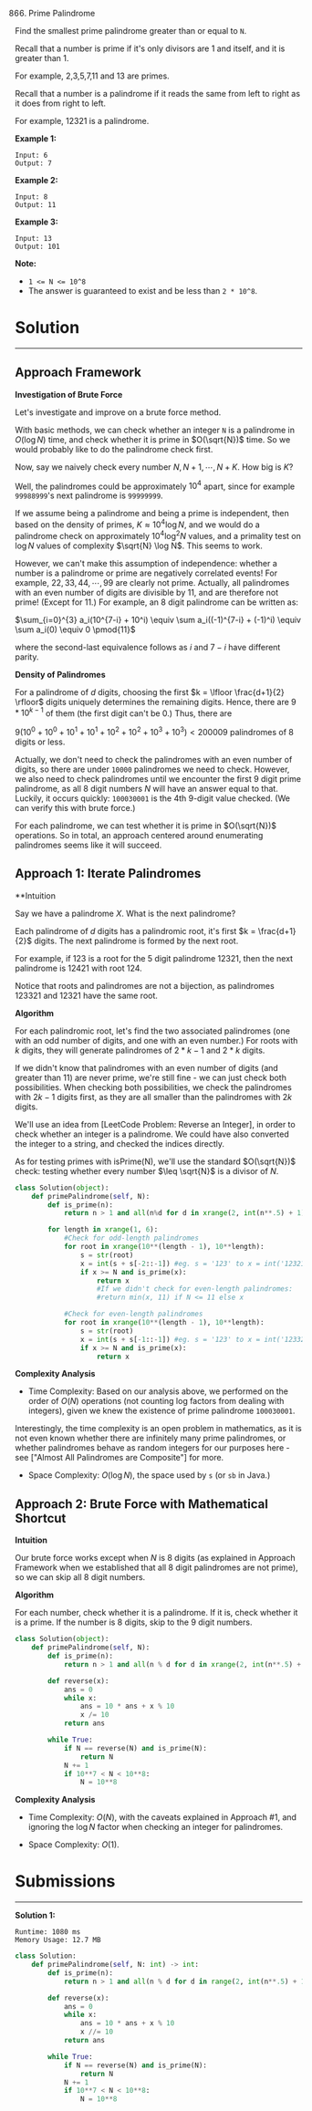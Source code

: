866. Prime Palindrome

Find the smallest prime palindrome greater than or equal to `N`.

Recall that a number is prime if it's only divisors are 1 and itself, and it is greater than 1. 

For example, 2,3,5,7,11 and 13 are primes.

Recall that a number is a palindrome if it reads the same from left to right as it does from right to left. 

For example, 12321 is a palindrome.

 

**Example 1:**
```
Input: 6
Output: 7
```

**Example 2:**
```
Input: 8
Output: 11
```

**Example 3:**
```
Input: 13
Output: 101
```

**Note:**

* `1 <= N <= 10^8`
* The answer is guaranteed to exist and be less than `2 * 10^8`.

# Solution
---
## Approach Framework
**Investigation of Brute Force**

Let's investigate and improve on a brute force method.

With basic methods, we can check whether an integer `N` is a palindrome in $O(\log N)$ time, and check whether it is prime in $O(\sqrt{N})$ time. So we would probably like to do the palindrome check first.

Now, say we naively check every number $N, N+1, \cdots, N+K$. How big is $K$?

Well, the palindromes could be approximately $10^4$ apart, since for example `99988999`'s next palindrome is `99999999`.

If we assume being a palindrome and being a prime is independent, then based on the density of primes, $K \approx 10^4 \log N$, and we would do a palindrome check on approximately $10^4 \log^2 N$ values, and a primality test on $\log N$ values of complexity $\sqrt{N} \log N$. This seems to work.

However, we can't make this assumption of independence: whether a number is a palindrome or prime are negatively correlated events! For example, $22, 33, 44, \cdots, 99$ are clearly not prime. Actually, all palindromes with an even number of digits are divisible by 11, and are therefore not prime! (Except for 11.) For example, an 8 digit palindrome can be written as:

$\sum_{i=0}^{3} a_i(10^{7-i} + 10^i) \equiv \sum a_i((-1)^{7-i} + (-1)^i) \equiv \sum a_i(0) \equiv 0 \pmod{11}$

where the second-last equivalence follows as $i$ and $7-i$ have different parity.

**Density of Palindromes**

For a palindrome of $d$ digits, choosing the first $k = \lfloor \frac{d+1}{2} \rfloor$ digits uniquely determines the remaining digits. Hence, there are $9 * 10^{k-1}$ of them (the first digit can't be 0.) Thus, there are

9$(10^0 + 10^0 + 10^1 + 10^1 + 10^2 + 10^2 + 10^3 + 10^3) < 200009$
palindromes of 8 digits or less.

Actually, we don't need to check the palindromes with an even number of digits, so there are under `10000` palindromes we need to check. However, we also need to check palindromes until we encounter the first 9 digit prime palindrome, as all 8 digit numbers $N$ will have an answer equal to that. Luckily, it occurs quickly: `100030001` is the 4th 9-digit value checked. (We can verify this with brute force.)

For each palindrome, we can test whether it is prime in $O(\sqrt{N})$ operations. So in total, an approach centered around enumerating palindromes seems like it will succeed.


## Approach 1: Iterate Palindromes
**Intuition

Say we have a palindrome $X$. What is the next palindrome?

Each palindrome of $d$ digits has a palindromic root, it's first $k = \frac{d+1}{2}$ digits. The next palindrome is formed by the next root.

For example, if $123$ is a root for the 5 digit palindrome $12321$, then the next palindrome is $12421$ with root $124$.

Notice that roots and palindromes are not a bijection, as palindromes $123321$ and $12321$ have the same root.

**Algorithm**

For each palindromic root, let's find the two associated palindromes (one with an odd number of digits, and one with an even number.) For roots with $k$ digits, they will generate palindromes of $2*k - 1$ and $2*k$ digits.

If we didn't know that palindromes with an even number of digits (and greater than 11) are never prime, we're still fine - we can just check both possibilities. When checking both possibilities, we check the palindromes with $2k - 1$ digits first, as they are all smaller than the palindromes with $2k$ digits.

We'll use an idea from [LeetCode Problem: Reverse an Integer], in order to check whether an integer is a palindrome. We could have also converted the integer to a string, and checked the indices directly.

As for testing primes with isPrime(N), we'll use the standard $O(\sqrt{N})$ check: testing whether every number $\leq \sqrt{N}$ is a divisor of $N$.

```python
class Solution(object):
    def primePalindrome(self, N):
        def is_prime(n):
            return n > 1 and all(n%d for d in xrange(2, int(n**.5) + 1))

        for length in xrange(1, 6):
            #Check for odd-length palindromes
            for root in xrange(10**(length - 1), 10**length):
                s = str(root)
                x = int(s + s[-2::-1]) #eg. s = '123' to x = int('12321')
                if x >= N and is_prime(x):
                    return x
                    #If we didn't check for even-length palindromes:
                    #return min(x, 11) if N <= 11 else x

            #Check for even-length palindromes
            for root in xrange(10**(length - 1), 10**length):
                s = str(root)
                x = int(s + s[-1::-1]) #eg. s = '123' to x = int('123321')
                if x >= N and is_prime(x):
                    return x
```

**Complexity Analysis**

* Time Complexity: Based on our analysis above, we performed on the order of $O(N)$ operations (not counting log factors from dealing with integers), given we knew the existence of prime palindrome `100030001`.

Interestingly, the time complexity is an open problem in mathematics, as it is not even known whether there are infinitely many prime palindromes, or whether palindromes behave as random integers for our purposes here - see ["Almost All Palindromes are Composite"] for more.

* Space Complexity: $O(\log N)$, the space used by `s` (or `sb` in Java.)

## Approach 2: Brute Force with Mathematical Shortcut
**Intuition**

Our brute force works except when $N$ is 8 digits (as explained in Approach Framework when we established that all 8 digit palindromes are not prime), so we can skip all 8 digit numbers.

**Algorithm**

For each number, check whether it is a palindrome. If it is, check whether it is a prime. If the number is 8 digits, skip to the 9 digit numbers.

```python
class Solution(object):
    def primePalindrome(self, N):
        def is_prime(n):
            return n > 1 and all(n % d for d in xrange(2, int(n**.5) + 1))

        def reverse(x):
            ans = 0
            while x:
                ans = 10 * ans + x % 10
                x /= 10
            return ans

        while True:
            if N == reverse(N) and is_prime(N):
                return N
            N += 1
            if 10**7 < N < 10**8:
                N = 10**8
```

**Complexity Analysis**

* Time Complexity: $O(N)$, with the caveats explained in Approach #1, and ignoring the $\log N$ factor when checking an integer for palindromes.

* Space Complexity: $O(1)$.

# Submissions
---
**Solution 1:**
```
Runtime: 1080 ms
Memory Usage: 12.7 MB
```
```python
class Solution:
    def primePalindrome(self, N: int) -> int:
        def is_prime(n):
            return n > 1 and all(n % d for d in range(2, int(n**.5) + 1))

        def reverse(x):
            ans = 0
            while x:
                ans = 10 * ans + x % 10
                x //= 10
            return ans

        while True:
            if N == reverse(N) and is_prime(N):
                return N
            N += 1
            if 10**7 < N < 10**8:
                N = 10**8
```